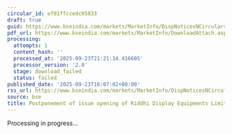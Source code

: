 ```yaml
---
circular_id: ef01ffccedc05833
draft: true
guid: https://www.bseindia.com/markets/MarketInfo/DispNoticesNCirculars.aspx?Noticeid={9214F16E-593B-461C-842B-7028C3C5CBA8}&noticeno=20250923-82&dt=09/23/2025&icount=82&totcount=84&flag=0
pdf_url: https://www.bseindia.com/markets/MarketInfo/DownloadAttach.aspx?id=20250923-82&attachedId=
processing:
  attempts: 1
  content_hash: ''
  processed_at: '2025-09-23T21:21:14.416605'
  processor_version: '2.0'
  stage: download_failed
  status: failed
published_date: '2025-09-23T16:07:02+00:00'
rss_url: https://www.bseindia.com/markets/MarketInfo/DispNoticesNCirculars.aspx?Noticeid={9214F16E-593B-461C-842B-7028C3C5CBA8}&noticeno=20250923-82&dt=09/23/2025&icount=82&totcount=84&flag=0
source: bse
title: Postponement of issue opening of Riddhi Display Equipments Limited- SME IPO
---
```


Processing in progress...